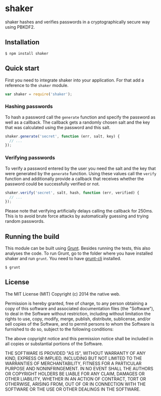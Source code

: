 # shaker

shaker hashes and verifies passwords in a cryptographically secure way using PBKDF2.

## Installation

    $ npm install shaker

## Quick start

First you need to integrate shaker into your application. For that add a reference to the `shaker` module.

```javascript
var shaker = require('shaker');
```

### Hashing passwords

To hash a password call the `generate` function and specify the password as well as a callback. The callback gets a randomly chosen salt and the key that was calculated using the password and this salt.

```javascript
shaker.generate('secret', function (err, salt, key) {
  // ...
});
```

### Verifying passwords

To verify a password entered by the user you need the salt and the key that were generated by the `generate` function. Using these values call the `verify` function and additionally provide a callback that receives whether the password could be successfully verified or not.

```javascript
shaker.verify('secret', salt, hash, function (err, verified) {
  // ...
});
```

Please note that verifying artificially delays calling the callback for 250ms. This is to avoid brute force attacks by automatically guessing and trying random passwords.

## Running the build

This module can be built using [Grunt](http://gruntjs.com/). Besides running the tests, this also analyses the code. To run Grunt, go to the folder where you have installed shaker and run `grunt`. You need to have [grunt-cli](https://github.com/gruntjs/grunt-cli) installed.

    $ grunt

## License

The MIT License (MIT)
Copyright (c) 2014 the native web.

Permission is hereby granted, free of charge, to any person obtaining a copy of this software and associated documentation files (the "Software"), to deal in the Software without restriction, including without limitation the rights to use, copy, modify, merge, publish, distribute, sublicense, and/or sell copies of the Software, and to permit persons to whom the Software is furnished to do so, subject to the following conditions:

The above copyright notice and this permission notice shall be included in all copies or substantial portions of the Software.

THE SOFTWARE IS PROVIDED "AS IS", WITHOUT WARRANTY OF ANY KIND, EXPRESS OR IMPLIED, INCLUDING BUT NOT LIMITED TO THE WARRANTIES OF MERCHANTABILITY, FITNESS FOR A PARTICULAR PURPOSE AND NONINFRINGEMENT. IN NO EVENT SHALL THE AUTHORS OR COPYRIGHT HOLDERS BE LIABLE FOR ANY CLAIM, DAMAGES OR OTHER LIABILITY, WHETHER IN AN ACTION OF CONTRACT, TORT OR OTHERWISE, ARISING FROM, OUT OF OR IN CONNECTION WITH THE SOFTWARE OR THE USE OR OTHER DEALINGS IN THE SOFTWARE.
